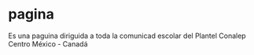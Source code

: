 # pagina
Es una paguina diriguida a toda la comunicad escolar del Plantel Conalep Centro México - Canadá
